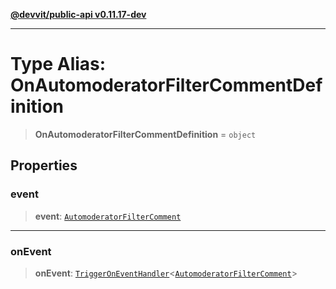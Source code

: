 [**@devvit/public-api v0.11.17-dev**](../README.md)

---

# Type Alias: OnAutomoderatorFilterCommentDefinition

> **OnAutomoderatorFilterCommentDefinition** = `object`

## Properties

<a id="event"></a>

### event

> **event**: [`AutomoderatorFilterComment`](AutomoderatorFilterComment.md)

---

<a id="onevent"></a>

### onEvent

> **onEvent**: [`TriggerOnEventHandler`](TriggerOnEventHandler.md)\<[`AutomoderatorFilterComment`](../@devvit/namespaces/EventTypes/interfaces/AutomoderatorFilterComment.md)\>
